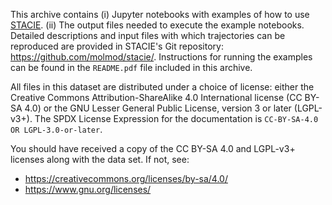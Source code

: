 This archive contains
(i) Jupyter notebooks with examples of how to use [STACIE](https://github.com/molmod/stacie).
(ii) The output files needed to execute the example notebooks.
Detailed descriptions and input files with which trajectories can be reproduced
are provided in STACIE's Git repository: <https://github.com/molmod/stacie/>.
Instructions for running the examples can be found in the `README.pdf` file included in this archive.

All files in this dataset are distributed under a choice of license:
either the Creative Commons Attribution-ShareAlike 4.0 International license (CC BY-SA 4.0)
or the GNU Lesser General Public License, version 3 or later (LGPL-v3+).
The SPDX License Expression for the documentation is `CC-BY-SA-4.0 OR LGPL-3.0-or-later`.

You should have received a copy of the CC BY-SA 4.0 and LGPL-v3+ licenses along with the data set.
If not, see:

- <https://creativecommons.org/licenses/by-sa/4.0/>
- <https://www.gnu.org/licenses/>

